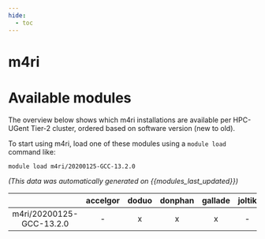 ```yaml
---
hide:
  - toc
---
```


m4ri
====

# Available modules


The overview below shows which m4ri installations are available per HPC-UGent Tier-2 cluster, ordered based on software version (new to old).

To start using m4ri, load one of these modules using a `module load` command like:

```shell
module load m4ri/20200125-GCC-13.2.0
```

*(This data was automatically generated on {{modules_last_updated}})*  

| |accelgor|doduo|donphan|gallade|joltik|shinx|skitty|
| :---: | :---: | :---: | :---: | :---: | :---: | :---: | :---: |
|m4ri/20200125-GCC-13.2.0|-|x|x|x|-|x|x|
